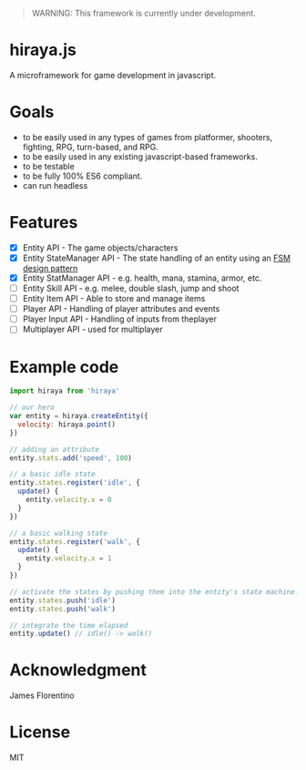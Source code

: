 > WARNING: This framework is currently under development.

hiraya.js
=========

A microframework for game development in javascript.

Goals
=====

- to be easily used in any types of games from platformer, shooters, fighting, RPG, turn-based, and RPG.
- to be easily used in any existing javascript-based frameworks.
- to be testable
- to be fully 100% ES6 compliant.
- can run headless 

Features
========

- [x] Entity API - The game objects/characters
- [x] Entity StateManager API - The state handling of an entity using an [FSM design pattern](https://en.wikipedia.org/wiki/Finite-state_machine)
- [x] Entity StatManager API - e.g. health, mana, stamina, armor, etc.
- [ ] Entity Skill API - e.g. melee, double slash, jump and shoot
- [ ] Entity Item API - Able to store and manage items
- [ ] Player API - Handling of player attributes and events
- [ ] Player Input API - Handling of inputs from theplayer
- [ ] Multiplayer API - used for multiplayer

Example code
============

```javascript
import hiraya from 'hiraya'

// our hero
var entity = hiraya.createEntity({
  velocity: hiraya.point()
})

// adding an attribute
entity.stats.add('speed', 100)

// a basic idle state
entity.states.register('idle', {
  update() {
    entity.velocity.x = 0
  }
})

// a basic walking state
entity.states.register('walk', {
  update() {
    entity.velocity.x = 1
  }
})

// activate the states by pushing them into the entity's state machine.
entity.states.push('idle')
entity.states.push('walk')

// integrate the time elapsed
entity.update() // idle() -> walk()
```

Acknowledgment
==============

James Florentino

License
=======

MIT
